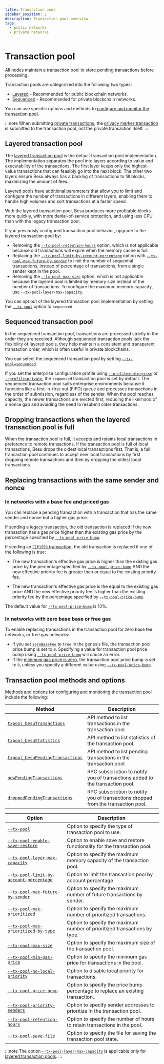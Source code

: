 ```yaml
---
title: Transaction pool
sidebar_position: 2
description: Transaction pool overview
tags:
  - public networks
  - private networks
---
```


# Transaction pool

All nodes maintain a transaction pool to store pending transactions before processing.

Transaction pools are categorized into the following two types: 

* [Layered](#layered-transaction-pool) - Recommended for public blockchain networks.
* [Sequenced](#sequenced-transaction-pool) - Recommended for private blockchain networks.

You can use specific options and methods to [configure and monitor the transaction pool](#transaction-pool-options-and-methods).
  
:::note
When submitting [private transactions](../../../private-networks/concepts/privacy/private-transactions/index.md#nonce-validation),
the [privacy marker transaction](../../../private-networks/concepts/privacy/private-transactions/processing.md)
is submitted to the transaction pool, not the private transaction itself.
:::

## Layered transaction pool

The [layered transaction pool](https://github.com/hyperledger/besu/pull/5290) is the default
transaction pool implementation.
The implementation separates the pool into layers according to value and executability of the transactions.
The first layer keeps only the highest-value transactions that can feasibly go into the next block. 
The other two layers ensure Besu always has a backlog of transactions to fill blocks, maximizing the amount of fees.

Layered pools have additional parameters that allow you to limit and configure the number of transactions in different layers, enabling them to handle high volumes and sort transactions at a faster speed.

With the layered transaction pool, Besu produces more profitable blocks more quickly, with more
denial-of-service protection, and using less CPU than with the legacy transaction pool.

If you previously configured transaction pool behavior, upgrade to the layered transaction pool by:

- Removing the [`--tx-pool-retention-hours`](../../reference/cli/options.md#tx-pool-retention-hours)
  option, which is not applicable because old transactions will expire when the memory cache is full.
- Replacing the [`--tx-pool-limit-by-account-percentage`](../../reference/cli/options.md#tx-pool-limit-by-account-percentage)
  option with [`--tx-pool-max-future-by-sender`](../../reference/cli/options.md#tx-pool-max-future-by-sender)
  to limit the number of sequential transactions, instead of percentage of transactions, from a single
  sender kept in the pool.
- Removing the [`--tx-pool-max-size`](../../reference/cli/options.md#tx-pool-max-size) option,
  which is not applicable because the layered pool is limited by memory size instead of the number
  of transactions.
  To configure the maximum memory capacity, use [`--tx-pool-layer-max-capacity`](../../reference/cli/options.md#tx-pool-layer-max-capacity).

You can opt out of the layered transaction pool implementation by setting the
[`--tx-pool`](../../reference/cli/options.md#tx-pool) option to `sequenced`.

## Sequenced transaction pool

In the sequenced transaction pool, transactions are processed strictly in the order they are received.
Although sequenced transaction pools lack the flexibility of layered pools, they help maintain a 
consistent and transparent transaction order, which is often useful in private blockchains. 

You can select the sequenced transaction pool by setting [`--tx-pool=sequenced`](../../reference/cli/options.md#tx-pool).

If you set the enterprise configuration profile using [`--profile=enterprise`](../../reference/cli/options.md#enterpriseprivate-profile) or [`--profile=private`](../../reference/cli/options.md#enterpriseprivate-profile), the `sequenced` transaction pool is set by default.
The sequenced transaction pool suits enterprise environments because it functions like a first-in-first-out (FIFO) queue and processes transactions in the order of submission, regardless of the sender. 
When the pool reaches capacity, the newer transactions are evicted first, reducing the likelihood of a nonce gap and avoiding the need to resubmit older transactions.

## Dropping transactions when the layered transaction pool is full

When the transaction pool is full, it accepts and retains local transactions in preference to remote transactions. 
If the transaction pool is full of local transactions, Besu drops the oldest local transactions first. 
That is, a full transaction pool continues to accept new local transactions by first dropping remote transactions and then by dropping the oldest local transactions.

## Replacing transactions with the same sender and nonce

### In networks with a base fee and priced gas

You can replace a pending transaction with a transaction that has the same sender and nonce but a higher gas price.

If sending a [legacy transaction](types.md#frontier-transactions), the old transaction is replaced if the new transaction has a gas price higher than the existing gas price by the percentage specified by [`--tx-pool-price-bump`](../../reference/cli/options.md#tx-pool-price-bump).

If sending an [`EIP1559` transaction](types.md#eip1559-transactions), the old transaction is replaced if one of the following is true:

- The new transaction's effective gas price is higher than the existing gas price by the percentage specified by [`--tx-pool-price-bump`](../../reference/cli/options.md#tx-pool-price-bump) AND the new effective priority fee is greater than or equal to the existing priority fee.

- The new transaction's effective gas price is the equal to the existing gas price AND the new effective priority fee is higher than the existing priority fee by the percentage specified by [`--tx-pool-price-bump`](../../reference/cli/options.md#tx-pool-price-bump).

The default value for [`--tx-pool-price-bump`](../../reference/cli/options.md#tx-pool-price-bump) is 10%.

### In networks with zero base base or free gas

To enable replacing transactions in the transaction pool for zero base fee networks,
or free gas networks:

* If you set [`zeroBaseFee`](../../reference/genesis-items.md) to `true` in the genesis file,
  the transaction pool price bump is set to `0`. Specifying a value for transaction pool price bump using [`--tx-pool-price-bump`](../../reference/cli/options.md#tx-pool-price-bump)
  will cause an error.
* If the [minimum gas price is zero](../../../private-networks/how-to/configure/free-gas.md), the transaction pool price bump is set to `0`, unless you specify a different value using [`--tx-pool-price-bump`](../../reference/cli/options.md#tx-pool-price-bump).

## Transaction pool methods and options

Methods and options for configuring and monitoring the transaction pool include the following:

| Method                                                                                             | Description                                                                         |
|----------------------------------------------------------------------------------------------------|-------------------------------------------------------------------------------------|
| [`txpool_besuTransactions`](../../reference/api/index.md#txpool_besutransactions)                  | API method to list transactions in the transaction pool.                            |
| [`txpool_besuStatistics`](../../reference/api/index.md#txpool_besustatistics)                      | API method to list statistics of the transaction pool.                              |
| [`txpool_besuPendingTransactions`](../../reference/api/index.md#txpool_besupendingtransactions)    | API method to list pending transactions in the transaction pool.                    |
| [`newPendingTransactions`](../../how-to/use-besu-api/rpc-pubsub.md#pending-transactions)           | RPC subscription to notify you of transactions added to the transaction pool.       |
| [`droppedPendingTransactions`](../../how-to/use-besu-api/rpc-pubsub.md#dropped-transactions)       | RPC subscription to notify you of transactions dropped from the transaction pool.   |


| Option                                                                                             | Description                                                                         |
|----------------------------------------------------------------------------------------------------|-------------------------------------------------------------------------------------|
| [`--tx-pool`](../../reference/cli/options.md#tx-pool)                                              | Option to specify the type of transaction pool to use.                              |
| [`--tx-pool-enable-save-restore`](../../reference/cli/options.md#tx-pool-enable-save-restore)      | Option to enable save and restore functionality for the transaction pool.           |
| [`--tx-pool-layer-max-capacity`](../../reference/cli/options.md#tx-pool-layer-max-capacity)        | Option to specify the maximum memory capacity of the transaction pool.              |
| [`--tx-pool-limit-by-account-percentage`](../../reference/cli/options.md#tx-pool-limit-by-account-percentage) | Option to limit the transaction pool by account percentage.              |
| [`--tx-pool-max-future-by-sender`](../../reference/cli/options.md#tx-pool-max-future-by-sender)    | Option to specify the maximum number of future transactions by sender.              |
| [`--tx-pool-max-prioritized`](../../reference/cli/options.md#tx-pool-max-prioritized)              | Option to specify the maximum number of prioritized transactions.                   |
| [`--tx-pool-max-prioritized-by-type`](../../reference/cli/options.md#tx-pool-max-prioritized-by-type) | Option to specify the maximum number of prioritized transactions by type.    |
| [`--tx-pool-max-size`](../../reference/cli/options.md#tx-pool-max-size)                            | Option to specify the maximum size of the transaction pool.                         |
| [`--tx-pool-min-gas-price`](../../reference/cli/options.md#tx-pool-min-gas-price)                  | Option to specify the minimum gas price for transactions in the pool.               |
| [`--tx-pool-no-local-priority`](../../reference/cli/options.md#tx-pool-no-local-priority)          | Option to disable local priority for transactions.                                  |
| [`--tx-pool-price-bump`](../../reference/cli/options.md#tx-pool-price-bump)                        | Option to specify the price bump percentage to replace an existing transaction.     |
| [`--tx-pool-priority-senders`](../../reference/cli/options.md#tx-pool-priority-senders)            | Option to specify sender addresses to prioritize in the transaction pool.           |
| [`--tx-pool-retention-hours`](../../reference/cli/options.md#tx-pool-retention-hours)              | Option to specify the number of hours to retain transactions in the pool.           |
| [`--tx-pool-save-file`](../../reference/cli/options.md#tx-pool-save-file)                          | Option to specify the file for saving the transaction pool state.                   |

:::note
The option [`--tx-pool-layer-max-capacity`](tx-pool-layer-max-capacity) is applicable only for [layered transaction pools](#layered-transaction-pool).
:::
